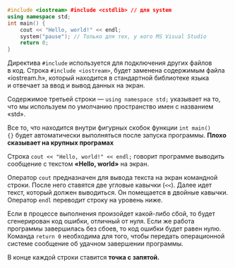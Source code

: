 ```cpp
#include <iostream> #include <cstdlib> // для system
using namespace std;
int main() {
	cout << "Hello, world!" << endl;
	system("pause"); // Только для тех, у кого MS Visual Studio
	return 0;
}
```

Директива `#include` используется для подключения других файлов в код. Строка `#include <iostream>`, будет заменена содержимым файла «iostream.h», который находится в стандартной библиотеке языка и отвечает за ввод и вывод данных на экран.

Содержимое третьей строки — `using namespace std;` указывает на то, что мы используем по умолчанию пространство имен с названием «std».

Все то, что находится внутри фигурных скобок функции `int main() {}` будет автоматически выполняться после запуска программы. **Плохо сказывает на крупных програмах**

Строка `cout << "Hello, world!" << endl;` говорит программе выводить сообщение с текстом **«Hello, world»** на экран.

Оператор `cout` предназначен для вывода текста на экран командной строки. После него ставятся две угловые кавычки (`<<`). Далее идет текст, который должен выводиться. Он помещается в двойные кавычки. Оператор `endl` переводит строку на уровень ниже.

Если в процессе выполнения произойдет какой-либо сбой, то будет сгенерирован код ошибки, отличный от нуля. Если же работа программы завершилась без сбоев, то код ошибки будет равен нулю. Команда `return 0` необходима для того, чтобы передать операционной системе сообщение об удачном завершении программы.

В конце каждой строки ставится **точка с запятой.**